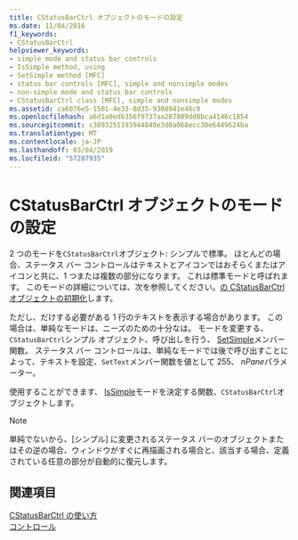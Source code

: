 ```yaml
---
title: CStatusBarCtrl オブジェクトのモードの設定
ms.date: 11/04/2016
f1_keywords:
- CStatusBarCtrl
helpviewer_keywords:
- simple mode and status bar controls
- IsSimple method, using
- SetSimple method [MFC]
- status bar controls [MFC], simple and nonsimple modes
- non-simple mode and status bar controls
- CStatusBarCtrl class [MFC], simple and nonsimple modes
ms.assetid: ca6076e5-1501-4e33-8d35-9308941e46c0
ms.openlocfilehash: a6d1a0edb356f9737aa287809dd8bca4146c1854
ms.sourcegitcommit: c3093251193944840e3d0a068ecc30e6449624ba
ms.translationtype: MT
ms.contentlocale: ja-JP
ms.lasthandoff: 03/04/2019
ms.locfileid: "57287935"
---
```

# <a name="setting-the-mode-of-a-cstatusbarctrl-object"></a>CStatusBarCtrl オブジェクトのモードの設定

2 つのモードを`CStatusBarCtrl`オブジェクト: シンプルで標準。 ほとんどの場合、ステータス バー コントロールはテキストとアイコンではおそらくまたはアイコンと共に、1 つまたは複数の部分になります。 これは標準モードと呼ばれます。 このモードの詳細については、次を参照してください。[の CStatusBarCtrl オブジェクトの初期化](../mfc/initializing-the-parts-of-a-cstatusbarctrl-object.md)します。

ただし、だけする必要がある 1 行のテキストを表示する場合があります。 この場合は、単純なモードは、ニーズのための十分なは。 モードを変更する、`CStatusBarCtrl`シンプル オブジェクト、呼び出しを行う、 [SetSimple](../mfc/reference/cstatusbarctrl-class.md#setsimple)メンバー関数。 ステータス バー コントロールは、単純なモードでは後で呼び出すことによって、テキストを設定、`SetText`メンバー関数を値として 255、 *nPane*パラメーター。

使用することができます、 [IsSimple](../mfc/reference/cstatusbarctrl-class.md#issimple)モードを決定する関数、`CStatusBarCtrl`オブジェクトします。

> [!NOTE]
>  単純でないから、[シンプル] に変更されるステータス バーのオブジェクトまたはその逆の場合、ウィンドウがすぐに再描画される場合と、該当する場合、定義されている任意の部分が自動的に復元します。

## <a name="see-also"></a>関連項目

[CStatusBarCtrl の使い方](../mfc/using-cstatusbarctrl.md)<br/>
[コントロール](../mfc/controls-mfc.md)
